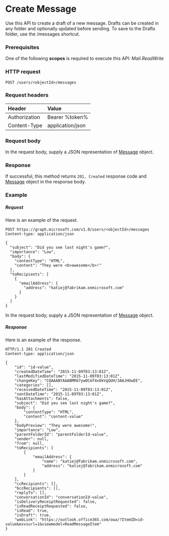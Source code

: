 # Create Message

Use this API to create a draft of a new message. Drafts can be created in any folder and optionally updated before sending. To save to the Drafts folder, use the /messages shortcut.
### Prerequisites
One of the following **scopes** is required to execute this API: 
*Mail.ReadWrite*
### HTTP request
<!-- { "blockType": "ignored" } -->
```http
POST /users/<objectId>/messages
```
### Request headers
| Header       | Value |
|:---------------|:--------|
| Authorization  | Bearer %token%  |
| Content-Type  | application/json  |

### Request body
In the request body, supply a JSON representation of [Message](../resources/message.md) object.


### Response
If successful, this method returns `201, Created` response code and [Message](../resources/message.md) object in the response body.

### Example
##### Request
Here is an example of the request.
<!-- {
  "blockType": "request",
  "name": "create_message_from_user"
}-->
```http
POST https://graph.microsoft.com/v1.0/users/<objectId>/messages
Content-type: application/json

{
  "subject": "Did you see last night's game?",
  "importance": "Low",
  "body": {
    "contentType": "HTML",
    "content": "They were <b>awesome</b>!"
  },
  "toRecipients": [
    {
      "emailAddress": {
        "address": "katiej@fabrikam.onmicrosoft.com"
      }
    }
  ]
}
```
In the request body, supply a JSON representation of [Message](../resources/message.md) object.

##### Response
Here is an example of the response.
<!-- {
  "blockType": "response",
  "truncated": false,
  "@odata.type": "microsoft.graph.message"
} -->
```http
HTTP/1.1 201 Created
Content-type: application/json

{
    "id": "id-value",
    "createdDateTime": "2015-11-09T03:13:01Z",
    "lastModifiedDateTime": "2015-11-09T03:13:01Z",
    "changeKey": "CQAAABYAAABMR67yw0CmT4x0kVgQUH/3AAJHUwEE",
    "categories": [],
    "receivedDateTime": "2015-11-09T03:13:01Z",
    "sentDateTime": "2015-11-09T03:13:01Z",
    "hasAttachments": false,
    "subject": "Did you see last night's game?",
    "body": {
        "contentType": "HTML",
        "content": "content-value"
    },
    "bodyPreview": "They were awesome!",
    "importance": "Low",
    "parentFolderId": "parentFolderId-value",
    "sender": null,
    "from": null,
    "toRecipients": [
        {
            "emailAddress": {
                "name": "katiej@fabrikam.onmicrosoft.com",
                "address": "katiej@fabrikam.onmicrosoft.com"
            }
        }
    ],
    "ccRecipients": [],
    "bccRecipients": [],
    "replyTo": [],
    "conversationId": "conversationId-value",
    "isDeliveryReceiptRequested": false,
    "isReadReceiptRequested": false,
    "isRead": true,
    "isDraft": true,
    "webLink": "https://outlook.office365.com/owa/?ItemID=id-value&exvsurl=1&viewmodel=ReadMessageItem"
}
```

<!-- uuid: 8fcb5dbc-d5aa-4681-8e31-b001d5168d79
2015-10-25 14:57:30 UTC -->
<!-- {
  "type": "#page.annotation",
  "description": "Create Message",
  "keywords": "",
  "section": "documentation",
  "tocPath": ""
}-->